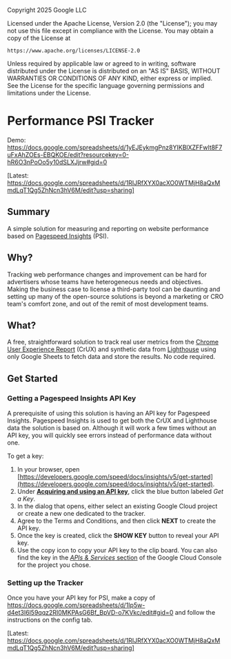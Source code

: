 Copyright 2025 Google LLC

Licensed under the Apache License, Version 2.0 (the "License");
you may not use this file except in compliance with the License.
You may obtain a copy of the License at

    https://www.apache.org/licenses/LICENSE-2.0

Unless required by applicable law or agreed to in writing, software
distributed under the License is distributed on an "AS IS" BASIS,
WITHOUT WARRANTIES OR CONDITIONS OF ANY KIND, either express or implied.
See the License for the specific language governing permissions and
limitations under the License.

 
# Performance PSI Tracker

Demo:
https://docs.google.com/spreadsheets/d/1yEJEykmgPnz8YIKBlXZFFwlt8F7uFxAhZOEs-EBQKOE/edit?resourcekey=0-hR6O3nPoOo5y10dSLXJjrw#gid=0

[Latest: https://docs.google.com/spreadsheets/d/1RIJRfXYX0acXO0WTMjH8aQxMmdLqT1Qg5ZhNcn3hV6M/edit?usp=sharing]

## Summary

A simple solution for measuring and reporting on website performance based on 
[Pagespeed Insights](https://developers.google.com/speed/docs/insights/v5/about)
(PSI).

## Why?

Tracking web performance changes and improvement can be hard for advertisers
whose teams have heterogeneous needs and objectives. Making the business case
to license a third-party tool can be daunting and setting up many of the
open-source solutions is beyond a marketing or CRO team's comfort zone, and out
of the remit of most development teams.

## What?

A free, straightforward solution to track real user metrics from the [Chrome
User Experience Report](https://developer.chrome.com/docs/crux/) (CrUX) and
synthetic data from [Lighthouse](https://developer.chrome.com/docs/lighthouse/overview/)
using only Google Sheets to fetch data and store the results. No code required.

## Get Started

### Getting a Pagespeed Insights API Key

A prerequisite of using this solution is having an API key for Pagespeed
Insights. Pagespeed Insights is used to get both the CrUX and Lighthouse data
the solution is based on. Although it will work a few times without an API key,
you will quickly see errors instead of performance data without one.

To get a key:

1.  In your browser, open
[https://developers.google.com/speed/docs/insights/v5/get-started](https://developers.google.com/speed/docs/insights/v5/get-started). 
2.  Under **[Acquiring and using an API key](https://developers.google.com/speed/docs/insights/v5/get-started#APIKey)**,
  click the blue button labeled _Get a Key_. 
3.  In the dialog that opens, either select an existing Google Cloud project or 
  create a new one dedicated to the tracker. 
4.  Agree to the Terms and Conditions, and then click **NEXT** to create the API
  key. 
5.  Once the key is created, click the **SHOW KEY** button to reveal your API
  key. 
6.  Use the copy icon to copy your API key to the clip board. You can also find
  the key in the [_APIs & Services_ section](https://console.cloud.google.com/apis/credentials)
  of the Google Cloud Console for the project you chose.

### Setting up the Tracker

Once you have your API key for PSI, make a copy of
https://docs.google.com/spreadsheets/d/1Ip5w-d4et3I6l59qqz2RI0MKPAsG6Bf_BpVD-o7KVkc/edit#gid=0
and follow the instructions on the config tab.

[Latest: https://docs.google.com/spreadsheets/d/1RIJRfXYX0acXO0WTMjH8aQxMmdLqT1Qg5ZhNcn3hV6M/edit?usp=sharing]

